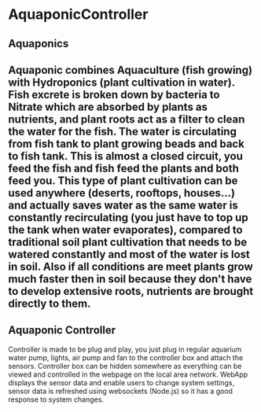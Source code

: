 # AquaponicController

<h2>Aquaponics<h2>
<p>Aquaponic combines Aquaculture (fish growing) with Hydroponics (plant cultivation in water). Fish excrete is broken down by bacteria to Nitrate which are absorbed by plants as nutrients, and plant roots act as a filter to clean the water for the fish. The water is circulating from fish tank to plant growing beads and back to fish tank. This is almost a closed circuit, you feed the fish and fish feed the plants and both feed you. This type of plant cultivation can be used anywhere (deserts, rooftops, houses...) and actually saves water as the same water is constantly recirculating (you just have to top up the tank when water evaporates), compared to traditional soil plant cultivation that needs to be watered constantly and most of the water is lost in soil. Also if all conditions are meet plants grow much faster then in soil because they don't have to develop extensive roots, nutrients are brought directly to them.</p>

<h2>Aquaponic Controller</h2>
<p>Controller is made to be plug and play, you just plug in regular aquarium water pump, lights, air pump and fan to the controller box and attach the sensors. 
Controller box can be hidden somewhere as everything can be viewed and controlled in the webpage on the local area network. 
WebApp displays the sensor data and enable users to change system settings, sensor data is refreshed using websockets (Node.js) so it has a good response to system changes.</p>
